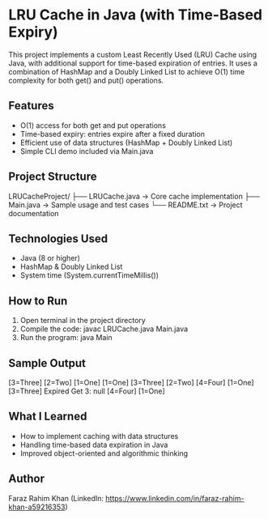 LRU Cache in Java (with Time-Based Expiry)
==========================================

This project implements a custom Least Recently Used (LRU) Cache using Java,
with additional support for time-based expiration of entries. It uses a 
combination of HashMap and a Doubly Linked List to achieve O(1) time 
complexity for both get() and put() operations.

Features
--------
- O(1) access for both get and put operations
- Time-based expiry: entries expire after a fixed duration
- Efficient use of data structures (HashMap + Doubly Linked List)
- Simple CLI demo included via Main.java

Project Structure
-----------------
LRUCacheProject/
├── LRUCache.java      -> Core cache implementation
├── Main.java          -> Sample usage and test cases
└── README.txt         -> Project documentation

Technologies Used
-----------------
- Java (8 or higher)
- HashMap & Doubly Linked List
- System time (System.currentTimeMillis())

How to Run
----------
1. Open terminal in the project directory
2. Compile the code:
   javac LRUCache.java Main.java
3. Run the program:
   java Main

Sample Output
-------------
[3=Three] [2=Two] [1=One] 
[1=One] [3=Three] [2=Two] 
[4=Four] [1=One] [3=Three] 
Expired Get 3: null
[4=Four] [1=One] 

What I Learned
--------------
- How to implement caching with data structures
- Handling time-based data expiration in Java
- Improved object-oriented and algorithmic thinking

Author
------
Faraz Rahim Khan
(LinkedIn: https://www.linkedin.com/in/faraz-rahim-khan-a59216353)
